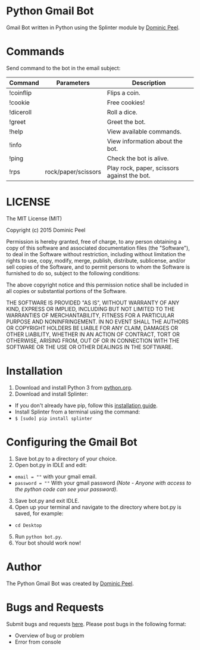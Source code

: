 # Python Gmail Bot
Gmail Bot written in Python using the Splinter module by [Dominic Peel](https://github.com/P-aradox).

# Commands
Send command to the bot in the email subject:

Command |Parameters |Description
 -------- | ----------- | ----------- 
!coinflip||Flips a coin.
!cookie||Free cookies!
!diceroll||Roll a dice.
!greet||Greet the bot.
!help||View available commands.
!info||View information about the bot.
!ping||Check the bot is alive.
!rps|rock/paper/scissors|Play rock, paper, scissors against the bot.

# LICENSE
The MIT License (MIT)

Copyright (c) 2015 Dominic Peel

Permission is hereby granted, free of charge, to any person obtaining a copy
of this software and associated documentation files (the "Software"), to deal
in the Software without restriction, including without limitation the rights
to use, copy, modify, merge, publish, distribute, sublicense, and/or sell
copies of the Software, and to permit persons to whom the Software is
furnished to do so, subject to the following conditions:

The above copyright notice and this permission notice shall be included in all
copies or substantial portions of the Software.

THE SOFTWARE IS PROVIDED "AS IS", WITHOUT WARRANTY OF ANY KIND, EXPRESS OR
IMPLIED, INCLUDING BUT NOT LIMITED TO THE WARRANTIES OF MERCHANTABILITY,
FITNESS FOR A PARTICULAR PURPOSE AND NONINFRINGEMENT. IN NO EVENT SHALL THE
AUTHORS OR COPYRIGHT HOLDERS BE LIABLE FOR ANY CLAIM, DAMAGES OR OTHER
LIABILITY, WHETHER IN AN ACTION OF CONTRACT, TORT OR OTHERWISE, ARISING FROM,
OUT OF OR IN CONNECTION WITH THE SOFTWARE OR THE USE OR OTHER DEALINGS IN THE
SOFTWARE.

# Installation
1. Download and install Python 3 from [python.org](https://www.python.org/downloads/).
2. Download and install Splinter:
 * If you don't already have pip, follow this [installation guide](https://pip.pypa.io/en/stable/installing/).
 * Install Splinter from a terminal using the command:
  * `$ [sudo] pip install splinter`

# Configuring the Gmail Bot
1. Save bot.py to a directory of your choice.
2. Open bot.py in IDLE and edit:
 * `email = ""` with your gmail email.
 * `password = ""` With your gmail password *(Note - Anyone with access to the python code can see your password)*.
3. Save bot.py and exit IDLE.
4. Open up your terminal and navigate to the directory where bot.py is saved, for example:
 * `cd Desktop`
5. Run `python bot.py`.
6. Your bot should work now!

# Author
The Python Gmail Bot was created by [Dominic Peel](https://github.com/P-aradox).

# Bugs and Requests
Submit bugs and requests [here](https://github.com/P-aradox/Gmail-Bot/issues/new).
Please post bugs in the following format:
 * Overview of bug or problem
 * Error from console
